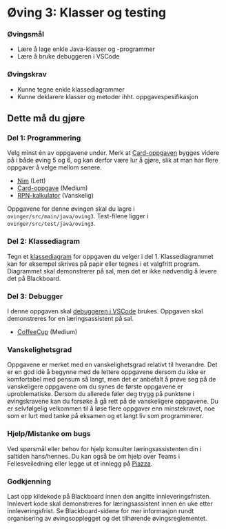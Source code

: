 # Øving 3: Klasser og testing

### Øvingsmål

- Lære å lage enkle Java-klasser og -programmer
- Lære å bruke debuggeren i VSCode

### Øvingskrav

- Kunne tegne enkle klassediagrammer
- Kunne deklarere klasser og metoder ihht. oppgavespesifikasjon

## Dette må du gjøre

### Del 1: Programmering

Velg minst én av oppgavene under. Merk at [Card-oppgaven](./Card.md) bygges videre på i både øving 5 og 6, og kan derfor være lur å gjøre, slik at man har flere oppgaver å velge mellom senere.

- [Nim](./Nim.md) (Lett)
- [Card-oppgave](./Card.md) (Medium)
- [RPN-kalkulator](./RPN.md) (Vanskelig)

Oppgavene for denne øvingen skal du lagre i `ovinger/src/main/java/oving3`. Test-filene ligger i `ovinger/src/test/java/oving3`.

### Del 2: Klassediagram

Tegn et [klassediagram](https://www.ntnu.no/wiki/display/tdt4100/Klassediagrammer) for oppgaven du velger i del 1. Klassediagrammet kan for eksempel skrives på papir eller tegnes i et valgfritt program. Diagrammet skal demonstrerer på sal, men det er ikke nødvendig å levere det på Blackboard.

### Del 3: Debugger

I denne oppgaven skal [debuggeren i VSCode](https://www.ntnu.no/wiki/pages/viewpage.action?pageId=235996724) brukes.  Oppgaven skal demonstreres for en læringsassistent på sal.

- [CoffeeCup](./CoffeeCup.md) (Medium)

### Vanskelighetsgrad

Oppgavene er merket med en vanskelighetsgrad relativt til hverandre. Det er en god idè å begynne med de lettere oppgavene dersom du ikke er komfortabel med pensum så langt, men det er anbefalt å prøve seg på de vanskeligere oppgavene om du synes de første oppgavene er uproblematiske. Dersom du allerede føler deg trygg på punktene i øvingskravene kan du forsøke å gå rett på de vanskeligere oppgavene. Du er selvfølgelig velkommen til å løse flere oppgaver enn minstekravet, noe som er lurt med tanke på eksamen og et langt liv som programmerer.

### Hjelp/Mistanke om bugs

Ved spørsmål eller behov for hjelp konsulter læringsassistenten din i saltiden hans/hennes. Du kan også be om hjelp over Teams i Fellesveiledning eller legge ut et innlegg på [Piazza](piazza.com/ntnu.no/spring2022/tdt4100).

### Godkjenning

Last opp kildekode på Blackboard innen den angitte innleveringsfristen. Innlevert kode skal demonstreres for læringsassistent innen én uke etter innleveringsfrist. Se Blackboard-sidene for mer informasjon rundt organisering av øvingsopplegget og det tilhørende øvingsreglementet.
